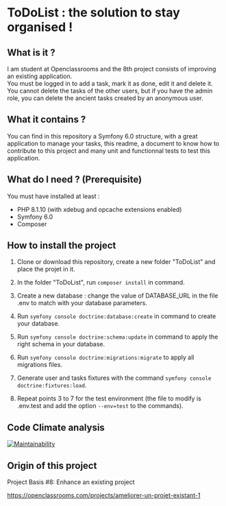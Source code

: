 ToDoList : the solution to stay organised  !
========

What is it ?
----
I am student at Openclassrooms and the 8th project consists of improving an existing application.  
You must be logged in to add a task, mark it as done, edit it and delete it.  
You cannot delete the tasks of the other users, but if you have the admin role, you can delete the ancient tasks created by an anonymous user.


What it contains ?
----

You can find in this repository a Symfony 6.0 structure, with a great application to manage your tasks, this readme, a document to know how to contribute to this project and many unit and functionnal tests to test this application.

What do I need ? (Prerequisite)
----
You must have installed at least :
- PHP 8.1.10 (with xdebug and opcache extensions enabled)
- Symfony 6.0
- Composer

How to install the project
----
1. Clone or download this repository, create a new folder "ToDoList" and place the projet in it.

2. In the folder "ToDoList", run `composer install` in command.

3. Create a new database : change the value of DATABASE_URL in the file .env to match with your database parameters.

4. Run `symfony console doctrine:database:create` in command to create your database.

5. Run `symfony console doctrine:schema:update` in command to apply the right schema in your database.

6. Run `symfony console doctrine:migrations:migrate` to apply all migrations files.

7. Generate user and tasks fixtures with the command `symfony console doctrine:fixtures:load`.
   
8. Repeat points 3 to 7 for the test environment (the file to modify is .env.test and add the option `--env=test` to the commands).


Code Climate analysis
----
[![Maintainability](https://api.codeclimate.com/v1/badges/6524c4921ff71c39db88/maintainability)](https://codeclimate.com/github/FloryssRu/ToDoList/maintainability)



Origin of this project
----

Project Basis #8: Enhance an existing project

https://openclassrooms.com/projects/ameliorer-un-projet-existant-1